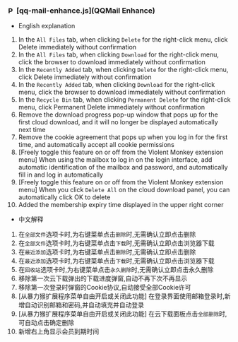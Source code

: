 ### <picture><source media="(prefers-color-scheme: dark)" srcset="https://mail.qq.com/zh_CN/htmledition/images/favicon/qqmail_favicon_32h.png"><img width=15 alt="Pikpak logo" src="https://mail.qq.com/zh_CN/htmledition/images/favicon/qqmail_favicon_32h.png"></picture> [qq-mail-enhance.js](QQMail Enhance)
- English explanation
1. In the `All Files` tab, when clicking `Delete` for the right-click menu, click Delete immediately without confirmation
2. In the `All Files` tab, when clicking `Download` for the right-click menu, click the browser to download immediately without confirmation
3. In the `Recently Added` tab, when clicking `Delete` for the right-click menu, click Delete immediately without confirmation
4. In the `Recently Added` tab, when clicking `Download` for the right-click menu, click the browser to download immediately without confirmation
5. In the `Recycle Bin` tab, when clicking `Permanent Delete` for the right-click menu, click Permanent Delete immediately without confirmation
6. Remove the download progress pop-up window that pops up for the first cloud download, and it will no longer be displayed automatically next time
7. Remove the cookie agreement that pops up when you log in for the first time, and automatically accept all cookie permissions
8. [Freely toggle this feature on or off from the Violent Monkey extension menu] When using the mailbox to log in on the login interface, add automatic identification of the mailbox and password, and automatically fill in and log in automatically
9. [Freely toggle this feature on or off from the Violent Monkey extension menu] When you click `Delete All` on the cloud download panel, you can automatically click OK to delete
10. Added the membership expiry time displayed in the upper right corner
- 中文解释
1. 在`全部文件`选项卡时,为右键菜单点击`删除`时,无需确认立即点击删除
2. 在`全部文件`选项卡时,为右键菜单点击`下载`时,无需确认立即点击浏览器下载
3. 在`最近添加`选项卡时,为右键菜单点击`删除`时,无需确认立即点击删除
4. 在`最近添加`选项卡时,为右键菜单点击`下载`时,无需确认立即点击浏览器下载
5. 在`回收站`选项卡时,为右键菜单点击`永久删除`时,无需确认立即点击永久删除
6. 移除第一次云下载弹出的下载进度弹窗,自动不再下次不再显示
7. 移除第一次登录时弹窗的Cookie协议,自动接受全部Cookie许可
8. [从暴力猴扩展程序菜单自由开启或关闭此功能] 在登录界面使用邮箱登录时,新增自动识别邮箱和密码,并自动填充并自动登录
9. [从暴力猴扩展程序菜单自由开启或关闭此功能] 在云下载面板点击`全部删除`时,可自动点击确定删除
10. 新增右上角显示会员到期时间